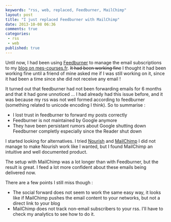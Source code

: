 ```yaml
---
keywords: "rss, web, replaced, Feedburner, MailChimp"
layout: post
title: "I just replaced Feedburner with MailChimp"
date: 2013-10-08 06:36
comments: true
categories:
 - rss
 - web
published: true
---
```

Until now, I had been using [Feedburner](http://www.feedburner.com) to manage the email subscriptions to my [blog on mes-courses.fr](https://www.mes-courses.fr/blog). ~~It had been working fine~~ I thought it had been working fine until a friend of mine asked me if I was still working on it, since it had been a time since she did not receive any email !

It turned out that feedburner had not been forwarding emails for 6 months and that it had gone unnoticed ... I had already had this issue before, and it was because my rss was not well formed according to feedburner (something related to unicode encoding I think). So to summarise :

* I lost trust in feedburner to forward my posts correctly
* Feedburner is not maintained by Google anymore
* They have been persistant rumors about Google shutting down Feedburner completly especially since the Reader shut down

I started looking for alternatives. I tried [Nourish](http://www.nouri.sh) and [MailChimp](http://www.mailchimp.com) I did not manage to make Nourish work like I wanted, but I found MailChimp an intuitive and well documented product.

The setup with MailChimp was a lot longer than with Feedburner, but the result is great. I feed a lot more confident about these emails being delivered now.

There are a few points I still miss though :

* The social forward does not seem to work the same easy way, it looks like if MailChimp pushes the email content to your networks, but not a direct link to your blog
* MailChimp does not track non-email subscribers to your rss. I'll have to check my analytics to see how to do it.
